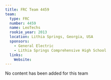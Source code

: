```yaml
---
title: FRC Team 4459
team:
  type: FRC
  number: 4459
  name: LeoTechs
  rookie_year: 2013
  location: Lithia Springs, Georgia, USA
  sponsors:
    - General Electric
    - Lithia Springs Comprehensive High School
  links:
    Website: 
---
```

No content has been added for this team